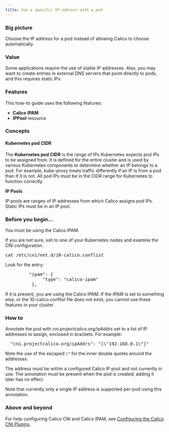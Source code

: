 ```yaml
---
title: Use a specific IP address with a pod
---
```


### Big picture

Choose the IP address for a pod instead of allowing Calico to choose automatically.

### Value

Some applications require the use of stable IP addresses. Also, you may want to create entries in external DNS servers that point directly to pods, and this requires static IPs.

### Features

This how-to guide uses the following features: 

- **Calico IPAM**
- **IPPool** resource


### Concepts

#### Kubernetes pod CIDR

The **Kubernetes pod CIDR** is the range of IPs Kubernetes expects pod IPs to be assigned from.  It is defined for the entire cluster and is used by various Kubernetes components to determine whether an IP belongs to a pod. For example, kube-proxy treats traffic differently if an IP is from a pod than if it is not. All pod IPs must be in the CIDR range for Kubernetes to function correctly.

**IP Pools**

IP pools are ranges of IP addresses from which Calico assigns pod IPs. Static IPs must be in an IP pool.

### Before you begin...

You must be using the Calico IPAM.

If you are not sure, ssh to one of your Kubernetes nodes and examine the CNI configuration.

<pre>
cat /etc/cni/net.d/10-calico.conflist
</pre>

Look for the entry:

<pre>
         "ipam": {
              "type": "calico-ipam"
          },
</pre>

If it is present, you are using the Calico IPAM. If the IPAM is set to something else, or the 10-calico.conflist file does not exist, you cannot use these features in your cluster.

### How to

Annotate the pod with cni.projectcalico.org/ipAddrs set to a list of IP addresses to assign, enclosed in brackets. For example:

<pre>
  "cni.projectcalico.org/ipAddrs": "[\"192.168.0.1\"]"
</pre>

Note the use of the escaped `\"` for the inner double quotes around the addresses.

The address must be within a configured Calico IP pool and not currently in use. The annotation must be present when the pod is created; adding it later has no effect.

Note that currently only a single IP address is supported per-pod using this annotation.

### Above and beyond

For help configuring Calico CNI and Calico IPAM, see [Configuring the Calico CNI Plugins]({{site.baseurl}}/{{page.version}}/reference/cni-plugin/configuration).
